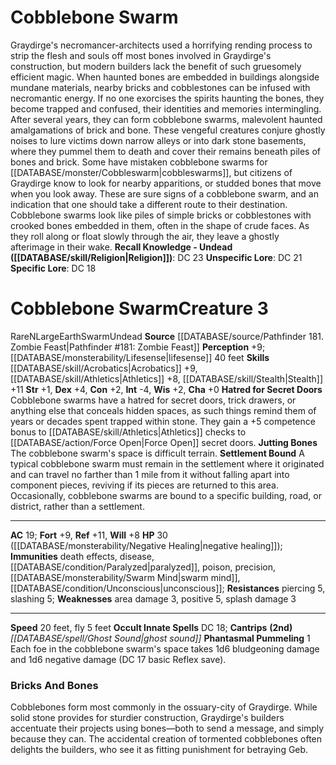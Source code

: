 ﻿---
ac: '19'
alignment: N
all_resistance: null
burrow_speed: null
charisma: '+0'
climb_speed: null
constitution: '+2'
creature_ability:
- Hatred for Secret Doors
- Jutting Bones
- Phantasmal Pummeling
- Settlement Bound
creature_family: null
description: 'Graydirge''s necromancer-architects used a horrifying rending process
  to strip the flesh and souls off most bones involved in Graydirge''s construction,
  but modern builders lack the benefit of such gruesomely efficient magic. When haunted
  bones are embedded in buildings alongside mundane materials, nearby bricks and cobblestones
  can be infused with necromantic energy. If no one exorcises the spirits haunting
  the bones, they become trapped and confused, their identities and memories intermingling.
  After several years, they can form cobblebone swarms, malevolent haunted amalgamations
  of brick and bone. These vengeful creatures conjure ghostly noises to lure victims
  down narrow alleys or into dark stone basements, where they pummel them to death
  and cover their remains beneath piles of bones and brick.<br/><br/> Some have mistaken
  cobblebone swarms for [[DATABASE/monster/Cobbleswarm|cobbleswarms]] , but citizens
  of Graydirge know to look for nearby apparitions, or studded bones that move when
  you look away. These are sure signs of a cobblebone swarm, and an indication that
  one should take a different route to their destination.<br/><br/> Cobblebone swarms
  look like piles of simple bricks or cobblestones with crooked bones embedded in
  them, often in the shape of crude faces. As they roll along or float slowly through
  the air, they leave a ghostly afterimage in their wake.<br/><br/><b><u>Recall Knowledge
  - Undead</u> ( [[DATABASE/skill/Religion|Religion]] )</b>: DC 23<br/><b><u>Unspecific
  Lore</u></b>: DC 21<br/><b><u>Specific Lore</u></b>: DC 18'
dexterity: '+4'
element: Earth
fly_speed: '5'
fortitude: '+9'
hardness: null
hp: 30 ( negative healing )
id: '2032'
immunity:
- '[[DATABASE/trait/Death|death]] effects'
- '[[DATABASE/trait/Disease|disease]]'
- '[[DATABASE/condition/Paralyzed|paralyzed]]'
- '[[DATABASE/trait/Poison|poison]]'
- precision
- '[[DATABASE/monsterability/Swarm Mind|swarm mind]]'
- '[[DATABASE/condition/Unconscious|unconscious]]'
intelligence: '-4'
land_speed: '20'
language: null
level: '3'
max_speed: '20'
name: Cobblebone Swarm
perception: '+9'
rarity: Rare
reflex: '+11'
resistance:
- piercing 5
- slashing 5
rus_type_level: null
school: null
sense:
- '[[DATABASE/monsterability/Lifesense|lifesense]] 40 feet'
size: Large
skill:
- '[[DATABASE/skill/Acrobatics|Acrobatics]] +9'
- '[[DATABASE/skill/Athletics|Athletics]] +8'
- '[[DATABASE/skill/Stealth|Stealth]] +11'
source: '[[DATABASE/source/Pathfinder 181. Zombie Feast|Pathfinder #181: Zombie Feast]]'
speed:
- 20 feet
- fly 5 feet
spell:
- '[[DATABASE/spell/Ghost Sound|Ghost Sound]]'
strength: '+1'
strength_req: '1'
strongest_save:
- Reflex
swim_speed: null
trait:
- '[[DATABASE/trait/Earth|Earth]]'
- '[[DATABASE/trait/Rare|Rare]]'
- '[[DATABASE/trait/Swarm|Swarm]]'
- '[[DATABASE/trait/Undead|Undead]]'
type: Creature
vision: null
weakest_save:
- Will
weakness:
- area damage 3
- positive 5
- '[[DATABASE/trait/Splash|splash]] damage 3'
will: '+8'
wisdom: '+2'

---
# Cobblebone Swarm

Graydirge's necromancer-architects used a horrifying rending process to strip the flesh and souls off most bones involved in Graydirge's construction, but modern builders lack the benefit of such gruesomely efficient magic. When haunted bones are embedded in buildings alongside mundane materials, nearby bricks and cobblestones can be infused with necromantic energy. If no one exorcises the spirits haunting the bones, they become trapped and confused, their identities and memories intermingling. After several years, they can form cobblebone swarms, malevolent haunted amalgamations of brick and bone. These vengeful creatures conjure ghostly noises to lure victims down narrow alleys or into dark stone basements, where they pummel them to death and cover their remains beneath piles of bones and brick.
 Some have mistaken cobblebone swarms for [[DATABASE/monster/Cobbleswarm|cobbleswarms]], but citizens of Graydirge know to look for nearby apparitions, or studded bones that move when you look away. These are sure signs of a cobblebone swarm, and an indication that one should take a different route to their destination.
 Cobblebone swarms look like piles of simple bricks or cobblestones with crooked bones embedded in them, often in the shape of crude faces. As they roll along or float slowly through the air, they leave a ghostly afterimage in their wake.
**Recall Knowledge - Undead ([[DATABASE/skill/Religion|Religion]])**: DC 23
**Unspecific Lore**: DC 21
**Specific Lore**: DC 18

# Cobblebone Swarm<span class="item-type">Creature 3</span>

<span class="trait-rare item-trait">Rare</span><span class="trait-alignment item-trait">N</span><span class="trait-size item-trait">Large</span><span class="item-trait">Earth</span><span class="item-trait">Swarm</span><span class="item-trait">Undead</span>
**Source** [[DATABASE/source/Pathfinder 181. Zombie Feast|Pathfinder #181: Zombie Feast]]
**Perception** +9; [[DATABASE/monsterability/Lifesense|lifesense]] 40 feet
**Skills** [[DATABASE/skill/Acrobatics|Acrobatics]] +9, [[DATABASE/skill/Athletics|Athletics]] +8, [[DATABASE/skill/Stealth|Stealth]] +11
**Str** +1, **Dex** +4, **Con** +2, **Int** -4, **Wis** +2, **Cha** +0
**Hatred for Secret Doors** Cobblebone swarms have a hatred for secret doors, trick drawers, or anything else that conceals hidden spaces, as such things remind them of years or decades spent trapped within stone. They gain a +5 competence bonus to [[DATABASE/skill/Athletics|Athletics]] checks to [[DATABASE/action/Force Open|Force Open]] secret doors.
**Jutting Bones** The cobblebone swarm's space is difficult terrain.
**Settlement Bound** A typical cobblebone swarm must remain in the settlement where it originated and can travel no farther than 1 mile from it without falling apart into component pieces, reviving if its pieces are returned to this area. Occasionally, cobblebone swarms are bound to a specific building, road, or district, rather than a settlement.

---
**AC** 19; **Fort** +9, **Ref** +11, **Will** +8
**HP** 30 ([[DATABASE/monsterability/Negative Healing|negative healing]]); **Immunities** death effects, disease, [[DATABASE/condition/Paralyzed|paralyzed]], poison, precision, [[DATABASE/monsterability/Swarm Mind|swarm mind]], [[DATABASE/condition/Unconscious|unconscious]]; **Resistances** piercing 5, slashing 5; **Weaknesses** area damage 3, positive 5, splash damage 3

---
**Speed** 20 feet, fly 5 feet
**Occult Innate Spells** DC 18; **Cantrips** **(2nd)** _[[DATABASE/spell/Ghost Sound|ghost sound]]_
<span class="in-box-ability">**Phantasmal Pummeling** <span class="action-icon">1</span> Each foe in the cobblebone swarm's space takes 1d6 bludgeoning damage and 1d6 negative damage (DC 17 basic Reflex save).</span>

###  Bricks And Bones

Cobblebones form most commonly in the ossuary-city of Graydirge. While solid stone provides for sturdier construction, Graydirge's builders accentuate their projects using bones—both to send a message, and simply because they can. The accidental creation of tormented cobblebones often delights the builders, who see it as fitting punishment for betraying Geb.